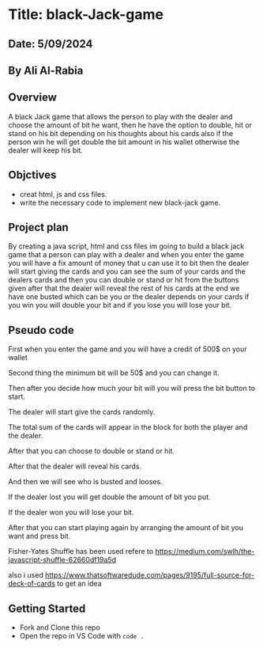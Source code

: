 # Title: black-Jack-game

## Date: 5/09/2024

## By Ali Al-Rabia


## Overview

A black Jack game that allows the person to play with the dealer and choose the amount of bit he want, then he have the option to double, hit or stand on his bit depending on his thoughts about his cards also if the person win he will get double the bit amount in his wallet otherwise the dealer will keep his bit.

## Objctives

- creat html, js and css files.
- write the necessary code to implement new black-jack game.

## Project plan

By creating a java script, html and css files im going to build a black jack game that a person can play with a dealer and when you enter the game you will have a fix amount of money that u can use it to bit then the dealer will start giving the cards and you can see the sum of your cards and the dealers cards and then you can double or stand or hit from the buttons given after that the dealer will reveal the rest of his cards at the end we have one busted which can be you or the dealer depends on your cards if you win you will double your bit and if you lose you will lose your bit.


## Pseudo code

First when you enter the game and you will have a credit of 500$ on your wallet

Second thing the minimum bit will be 50$ and you can change it.

Then after you decide how much your bit will you will press the bit button to start.

The dealer will start give the cards randomly.

The total sum of the cards will appear in the block for both the player and the dealer.

After that you can choose to double or stand or hit.

After that the dealer will reveal his cards.

And then we will see who is busted and looses.

If the dealer lost you will get double the amount of bit you put.

If the dealer won you will lose your bit.

After that you can start playing again by arranging the amount of bit you want and press bit.


Fisher-Yates Shuffle has been used refere to https://medium.com/swlh/the-javascript-shuffle-62660df19a5d

also i used https://www.thatsoftwaredude.com/pages/9195/full-source-for-deck-of-cards to get an idea 


## Getting Started

- Fork and Clone this repo
- Open the repo in VS Code with `code .`
